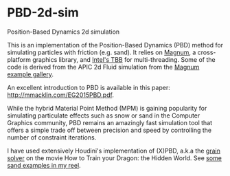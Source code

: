 # PBD-2d-sim
Position-Based Dynamics 2d simulation

This is an implementation of the Position-Based Dynamics (PBD) method for simulating particles with friction (e.g. sand). 
It relies on [Magnum](https://magnum.graphics/), a cross-platform  graphics library, and [Intel's TBB](https://github.com/oneapi-src/oneTBB) for multi-threading. Some of the code is derived from the APIC 2d Fluid simulation from the [Magnum example gallery](https://magnum.graphics/showcase/). 

An excellent introduction to PBD is available in this paper: http://mmacklin.com/EG2015PBD.pdf.

While the hybrid Material Point Method (MPM) is gaining popularity for simulating particulate effects such as snow or sand in the Computer Graphics community, PBD remains an amazingly fast simulation tool that offers a simple trade off between precision and speed by controlling the number of constraint iterations.

I have used extensively Houdini's implementation of (X)PBD, a.k.a the [grain solver](https://www.sidefx.com/docs/houdini/grains/about.html) on the movie How to Train your Dragon: the Hidden World. See [some sand examples in my reel](https://vimeo.com/156511737#t=35s).

